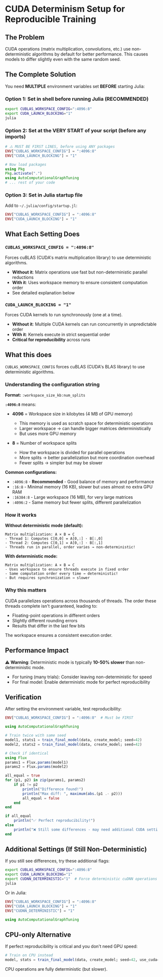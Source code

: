 # CUDA Determinism Setup for Reproducible Training

## The Problem
CUDA operations (matrix multiplication, convolutions, etc.) use non-deterministic algorithms by default for better performance. This causes models to differ slightly even with the same random seed.

## The Complete Solution

You need **MULTIPLE** environment variables set **BEFORE** starting Julia:

### Option 1: Set in shell before running Julia (RECOMMENDED)

```bash
export CUBLAS_WORKSPACE_CONFIG=":4096:8"
export CUDA_LAUNCH_BLOCKING="1"
julia
```

### Option 2: Set at the VERY START of your script (before any imports)

```julia
# ⚠️ MUST BE FIRST LINES, before using ANY packages
ENV["CUBLAS_WORKSPACE_CONFIG"] = ":4096:8"
ENV["CUDA_LAUNCH_BLOCKING"] = "1"

# Now load packages
using Pkg
Pkg.activate(".")
using AutoComputationalGraphTuning
# ... rest of your code
```

### Option 3: Set in Julia startup file

Add to `~/.julia/config/startup.jl`:

```julia
ENV["CUBLAS_WORKSPACE_CONFIG"] = ":4096:8"
ENV["CUDA_LAUNCH_BLOCKING"] = "1"
```

## What Each Setting Does

### `CUBLAS_WORKSPACE_CONFIG = ":4096:8"`
Forces cuBLAS (CUDA's matrix multiplication library) to use deterministic algorithms.
- **Without it**: Matrix operations use fast but non-deterministic parallel reductions
- **With it**: Uses workspace memory to ensure consistent computation order
- See detailed explanation below

### `CUDA_LAUNCH_BLOCKING = "1"`  
Forces CUDA kernels to run synchronously (one at a time).
- **Without it**: Multiple CUDA kernels can run concurrently in unpredictable order
- **With it**: Kernels execute in strict sequential order
- **Critical for reproducibility** across runs

## What this does

`CUBLAS_WORKSPACE_CONFIG` forces cuBLAS (CUDA's BLAS library) to use deterministic algorithms.

### Understanding the configuration string

**Format:** `:workspace_size_kb:num_splits`

**`:4096:8`** means:
- **4096** = Workspace size in kilobytes (4 MB of GPU memory)
  - This memory is used as scratch space for deterministic operations
  - Larger workspace → can handle bigger matrices deterministically
  - But uses more GPU memory
  
- **8** = Number of workspace splits
  - How the workspace is divided for parallel operations
  - More splits → better parallelization but more coordination overhead
  - Fewer splits → simpler but may be slower

**Common configurations:**
- `:4096:8` - **Recommended** - Good balance of memory and performance
- `:16:8` - Minimal memory (16 KB), slower but uses almost no extra GPU RAM
- `:16384:8` - Large workspace (16 MB), for very large matrices
- `:4096:2` - Same memory but fewer splits, different parallelization

### How it works

**Without deterministic mode (default):**
```
Matrix multiplication: A × B = C
- Thread 1: Computes C[0,0] = A[0,:] · B[:,0]
- Thread 2: Computes C[0,1] = A[0,:] · B[:,1]
- Threads run in parallel, order varies → non-deterministic!
```

**With deterministic mode:**
```
Matrix multiplication: A × B = C
- Uses workspace to ensure threads execute in fixed order
- Same computation order every time → deterministic!
- But requires synchronization → slower
```

### Why this matters

CUDA parallelizes operations across thousands of threads. The order these threads complete isn't guaranteed, leading to:
- Floating-point operations in different orders
- Slightly different rounding errors
- Results that differ in the last few bits

The workspace ensures a consistent execution order.

## Performance Impact

⚠️ **Warning**: Deterministic mode is typically **10-50% slower** than non-deterministic mode.
- For tuning (many trials): Consider leaving non-deterministic for speed
- For final model: Enable deterministic mode for perfect reproducibility

## Verification

After setting the environment variable, test reproducibility:

```julia
ENV["CUBLAS_WORKSPACE_CONFIG"] = ":4096:8"  # Must be FIRST

using AutoComputationalGraphTuning

# Train twice with same seed
model1, stats1 = train_final_model(data, create_model; seed=42)
model2, stats2 = train_final_model(data, create_model; seed=42)

# Check if identical
using Flux
params1 = Flux.params(model1)
params2 = Flux.params(model2)

all_equal = true
for (p1, p2) in zip(params1, params2)
    if p1 != p2
        println("Difference found!")
        println("Max diff: ", maximum(abs.(p1 .- p2)))
        all_equal = false
    end
end

if all_equal
    println("✅ Perfect reproducibility!")
else
    println("❌ Still some differences - may need additional CUDA settings")
end
```

## Additional Settings (If Still Non-Deterministic)

If you still see differences, try these additional flags:

```bash
export CUBLAS_WORKSPACE_CONFIG=":4096:8"
export CUDA_LAUNCH_BLOCKING="1"
export CUDNN_DETERMINISTIC="1"  # Force deterministic cuDNN operations
julia
```

Or in Julia:
```julia
ENV["CUBLAS_WORKSPACE_CONFIG"] = ":4096:8"
ENV["CUDA_LAUNCH_BLOCKING"] = "1"  
ENV["CUDNN_DETERMINISTIC"] = "1"

using AutoComputationalGraphTuning
```

## CPU-only Alternative

If perfect reproducibility is critical and you don't need GPU speed:

```julia
# Train on CPU instead
model, stats = train_final_model(data, create_model; seed=42, use_cuda=false)
```

CPU operations are fully deterministic (but slower).
